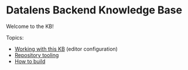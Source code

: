 # Datalens Backend Knowledge Base

Welcome to the KB!

Topics:
- [Working with this KB](using_kb.md) (editor configuration)
- [Repository tooling](tooling/index.md)
- [How to build](how_to_build.md)
